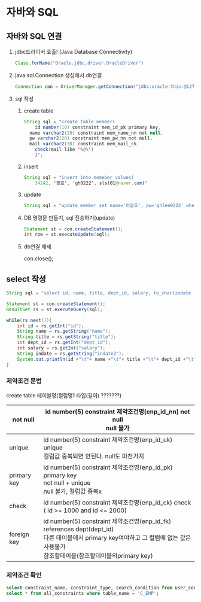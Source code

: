 # 자바와 SQL

## 자바와 SQL 연결

1. jdbc드라이버 호출! (Java Database Connectivity)

   ```java
   Class.forName("Oracle.jdbc.driver.OracleDriver")
   ```

2. java.sql.Connection 생성해서 db연결

   ```java
   Connection con = DriverManager.getConnection("jdbc:oracle:thin:@127.0.0.1:1521:xe", "hr", "hr");
   ```

3. sql 작성

   1. create table

      ```java
      String sql = "create table member(
          id number(10) constraint mem_id_pk primary key,
      	name varchar2(20) constraint mem_name_nn not null,
      	pw varchar2(20) constraint mem_pw_nn not null,
      	mail varchar2(30) constraint mem_mail_ck 
          check(mail like '%@%')
          )";
      ```

   2. insert

      ```java
      String sql = "insert into memeber values(
          34242, '광호', 'gh0222', slsl01@naver.com)"
      ```

   3. update

      ```java
      String sql = "update member set name='이광호', pw='ghlee0222' where id=34242"
      ```

   4. DB 명령문 만들기, sql 전송하기(update)

      ```java
      Statement st = con.createStatement();
      int row = st.executeUpdate(sql);
      ```

   5. db연결 해제

      con.close();

## select 작성

```java
String sql = "select id, name, title, dept_id, salary, to_char(indate , 'yyyy-mm-fmdd hh24:mi:ss') indate2 from c_emp";

Statement st = con.createStatement();
ResultSet rs = st.executeQuery(sql);

while(rs.next()){
    int id = rs.getInt("id");
    String name = rs.getString("name");
    String title = rs.getString("title");
    int dept_id = rs.getInt("dept_id");
    int salary = rs.getInt("salary");
    String indate = rs.getString("indate2");
    System.out.println(id +"\t"+ name +"\t"+ title +"\t"+ dept_id +"\t"+ salary +"\t"+ indate);
}
```



### 제약조건 문법

create table 테이블명(컬럼명1 타입(길이)  ???????)

| not null    | id number(5) constraint 제약조건명(enp_id_nn) not null<br />null 불가 |
| ----------- | ------------------------------------------------------------ |
| unique      | id number(5) constraint 제약조건명(enp_id_uk) unique<br />컬럼값 중복되면 안된다. null도 마찬가지 |
| primary key | id number(5) constraint 제약조건명(enp_id_pk) primary key<br />not null + unique<br />null 불가, 컬럼값 중복x |
| check       | id number(5) constraint 제약조건명(enp_id_ck) check ( id >= 1000 and id <= 2000)<br /> |
| foreign key | id number(5) constraint 제약조건명(enp_id_fk) references dept(dept_id)<br />다른 테이블에서 primary key여야하고 그 컬럼에 없는 값은 사용불가<br />참조할테이블(참조할테이블의primary key) |

### 제약조건 확인

```sql
select constraint_name, constraint_type, search_condition from user_constraints where table_name='C_DEPT';
select * from all_constraints where table_name = 'C_EMP';
```



